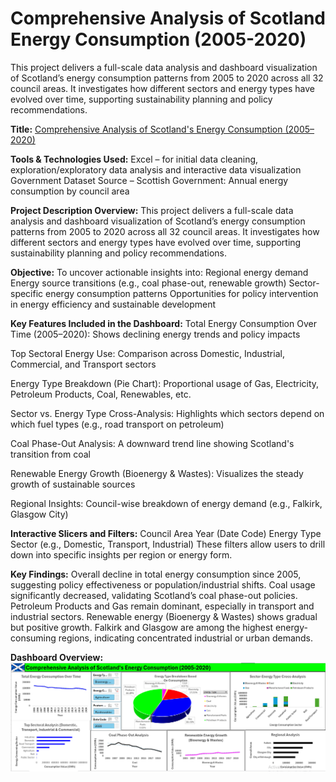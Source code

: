 # Comprehensive Analysis of Scotland Energy Consumption (2005-2020)
This project delivers a full-scale data analysis and dashboard visualization of Scotland’s energy consumption patterns from 2005 to 2020 across all 32 council areas. It investigates how different sectors and energy types have evolved over time, supporting sustainability planning and policy recommendations.

**Title:**
 [Comprehensive Analysis of Scotland's Energy Consumption (2005–2020)](https://github.com/Osiwi/Comprehensive-Analysis-of-Scotland-s-Energy-Consumption-2005-2020-/blob/main/DataKirk%20Data%20Analysis%20and%20Insight_17072025.xlsx)

**Tools & Technologies Used:**
Excel – for initial data cleaning, exploration/exploratory data analysis and interactive data visualization
Government Dataset Source – Scottish Government: Annual energy consumption by council area

**Project Description Overview:**
This project delivers a full-scale data analysis and dashboard visualization of Scotland’s energy consumption patterns from 2005 to 2020 across all 32 council areas. It investigates how different sectors and energy types have evolved over time, supporting sustainability planning and policy recommendations.

**Objective:**
To uncover actionable insights into:
Regional energy demand
Energy source transitions (e.g., coal phase-out, renewable growth)
Sector-specific energy consumption patterns
Opportunities for policy intervention in energy efficiency and sustainable development

**Key Features Included in the Dashboard:**
Total Energy Consumption Over Time (2005–2020):
Shows declining energy trends and policy impacts

Top Sectoral Energy Use:
Comparison across Domestic, Industrial, Commercial, and Transport sectors

Energy Type Breakdown (Pie Chart):
Proportional usage of Gas, Electricity, Petroleum Products, Coal, Renewables, etc.

Sector vs. Energy Type Cross-Analysis:
Highlights which sectors depend on which fuel types (e.g., road transport on petroleum)

Coal Phase-Out Analysis:
A downward trend line showing Scotland's transition from coal

Renewable Energy Growth (Bioenergy & Wastes):
Visualizes the steady growth of sustainable sources

Regional Insights:
Council-wise breakdown of energy demand (e.g., Falkirk, Glasgow City)

**Interactive Slicers and Filters:**
Council Area
Year (Date Code)
Energy Type
Sector (e.g., Domestic, Transport, Industrial)
These filters allow users to drill down into specific insights per region or energy form.

**Key Findings:**
Overall decline in total energy consumption since 2005, suggesting policy effectiveness or population/industrial shifts.
Coal usage significantly decreased, validating Scotland’s coal phase-out policies.
Petroleum Products and Gas remain dominant, especially in transport and industrial sectors.
Renewable energy (Bioenergy & Wastes) shows gradual but positive growth.
Falkirk and Glasgow are among the highest energy-consuming regions, indicating concentrated industrial or urban demands.

**Dashboard Overview:**
![ScotlandEnergyConsumption](ScotlandEnergyConsumption.png)
